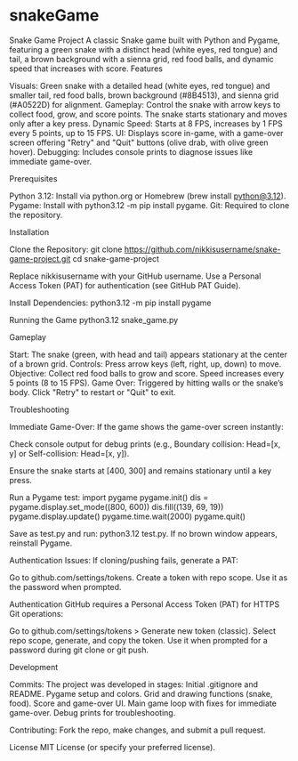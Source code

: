 # snakeGame
Snake Game Project
A classic Snake game built with Python and Pygame, featuring a green snake with a distinct head (white eyes, red tongue) and tail, a brown background with a sienna grid, red food balls, and dynamic speed that increases with score.
Features

Visuals: Green snake with a detailed head (white eyes, red tongue) and smaller tail, red food balls, brown background (#8B4513), and sienna grid (#A0522D) for alignment.
Gameplay: Control the snake with arrow keys to collect food, grow, and score points. The snake starts stationary and moves only after a key press.
Dynamic Speed: Starts at 8 FPS, increases by 1 FPS every 5 points, up to 15 FPS.
UI: Displays score in-game, with a game-over screen offering "Retry" and "Quit" buttons (olive drab, with olive green hover).
Debugging: Includes console prints to diagnose issues like immediate game-over.

Prerequisites

Python 3.12: Install via python.org or Homebrew (brew install python@3.12).
Pygame: Install with python3.12 -m pip install pygame.
Git: Required to clone the repository.

Installation

Clone the Repository:
git clone https://github.com/nikkisusername/snake-game-project.git
cd snake-game-project


Replace nikkisusername with your GitHub username.
Use a Personal Access Token (PAT) for authentication (see GitHub PAT Guide).


Install Dependencies:
python3.12 -m pip install pygame



Running the Game
python3.12 snake_game.py

Gameplay

Start: The snake (green, with head and tail) appears stationary at the center of a brown grid.
Controls: Press arrow keys (left, right, up, down) to move.
Objective: Collect red food balls to grow and score. Speed increases every 5 points (8 to 15 FPS).
Game Over: Triggered by hitting walls or the snake’s body. Click "Retry" to restart or "Quit" to exit.

Troubleshooting

Immediate Game-Over: If the game shows the game-over screen instantly:

Check console output for debug prints (e.g., Boundary collision: Head=[x, y] or Self-collision: Head=[x, y]).

Ensure the snake starts at [400, 300] and remains stationary until a key press.

Run a Pygame test:
import pygame
pygame.init()
dis = pygame.display.set_mode((800, 600))
dis.fill((139, 69, 19))
pygame.display.update()
pygame.time.wait(2000)
pygame.quit()

Save as test.py and run: python3.12 test.py. If no brown window appears, reinstall Pygame.



Authentication Issues: If cloning/pushing fails, generate a PAT:

Go to github.com/settings/tokens.
Create a token with repo scope.
Use it as the password when prompted.



Authentication
GitHub requires a Personal Access Token (PAT) for HTTPS Git operations:

Go to github.com/settings/tokens > Generate new token (classic).
Select repo scope, generate, and copy the token.
Use it when prompted for a password during git clone or git push.

Development

Commits: The project was developed in stages:
Initial .gitignore and README.
Pygame setup and colors.
Grid and drawing functions (snake, food).
Score and game-over UI.
Main game loop with fixes for immediate game-over.
Debug prints for troubleshooting.


Contributing: Fork the repo, make changes, and submit a pull request.

License
MIT License (or specify your preferred license).